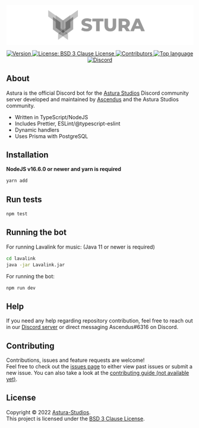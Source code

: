 <br />
<br />
<br />
<img src="./assets/Banner.svg" alt="Astura Discord Bot banner" align="center" />
<br />
<p align="center">
    <a href="https://github.com/Astura-Studios/Astura/releases" target="_blank">
        <img alt="Version" src="https://img.shields.io/badge/version-1.0.0-blue.svg?style=for-the-badge&logo=github&cacheSeconds=2592000" />
    </a>
    <a href="https://opensource.org/licenses/BSD-3-Clause" target="_blank">
        <img alt="License: BSD 3 Clause License" src="https://img.shields.io/github/license/Astura-Studios/Astura?style=for-the-badge&logo=github" />
    </a>
    <a href="https://github.com/Astura-Studios/Astura/contributors" target="_blank">
        <img alt="Contributors" src="https://img.shields.io/github/contributors/Astura-Studios/Astura?style=for-the-badge&logo=github">
    </a>
    <a href="https://github.com/Astura-Studios/Astura/search?l=typescript" target="_blank">
        <img alt="Top language" src="https://img.shields.io/github/languages/top/astura-studios/Astura?style=for-the-badge&logo=github">
    </a>
    <a href="https://discord.gg/FtkbxQsWAX" target="_blank">
        <img alt="Discord" src="https://img.shields.io/discord/760659394370994197?style=for-the-badge&logo=discord" />
    </a>
</p>

## About
Astura is the official Discord bot for the [Astura Studios](https://github.com/Astura-Studios) Discord community server developed and maintained by [Ascendus](https://github.com/Ascendus/) and the Astura Studios community. 

* Written in TypeScript/NodeJS
* Includes Prettier, ESLint/@typescript-eslint
* Dynamic handlers
* Uses Prisma with PostgreSQL

## Installation
**NodeJS v16.6.0 or newer and yarn is required**
```sh
yarn add
```

## Run tests
```sh
npm test
```

## Running the bot
For running Lavalink for music: (Java 11 or newer is required)
```sh
cd lavalink
java -jar Lavalink.jar
```

For running the bot:
```sh
npm run dev
```

## Help
If you need any help regarding repository contribution, feel free to reach out in our [Discord server](https://discord.gg/FtkbxQsWAX) or direct messaging Ascendus#6316 on Discord.

## Contributing
Contributions, issues and feature requests are welcome!<br />Feel free to check out the [issues page](https://github.com/Astura-Studios/Astura/issues) to either view past issues or submit a new issue. You can also take a look at the [contributing guide (not available yet)](+https://github.com/Astura-Studios/Astura/blob/master/CONTRIBUTING.md).


## License
Copyright :copyright: 2022 [Astura-Studios](https://github.com/Astura-Studios).<br />
This project is licensed under the [BSD 3 Clause License](LICENSE.md).